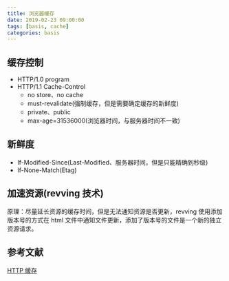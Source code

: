 ```yaml
---
title: 浏览器缓存
date: 2019-02-23 09:00:00
tags: [basis, cache]
categories: basis
---
```


## 缓存控制

- HTTP/1.0 program
- HTTP/1.1 Cache-Control
  - no store、no cache
  - must-revalidate(强制缓存，但是需要确定缓存的新鲜度)
  - private、public
  - max-age=31536000(浏览器时间，与服务器时间不一致)

## 新鲜度

- If-Modified-Since(Last-Modified、服务器时间，但是只能精确到秒级)
- If-None-Match(Etag)

## 加速资源(revving 技术)

原理：尽量延长资源的缓存时间，但是无法通知资源是否更新，revving 使用添加版本号的方式在 html 文件中通知文件更新，添加了版本号的文件是一个新的独立资源请求。

## 参考文献

[HTTP 缓存](https://developer.mozilla.org/zh-CN/docs/Web/HTTP/Caching_FAQ)
